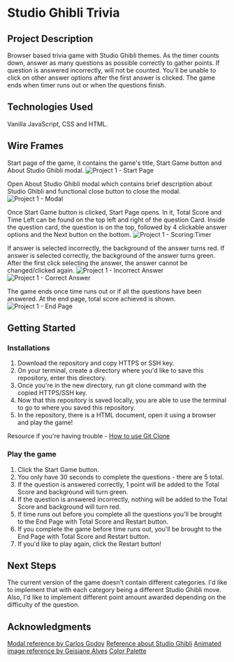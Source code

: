 # Studio Ghibli Trivia

## Project Description
Browser based trivia game with Studio Ghibli themes. As the timer counts down, answer as many questions as possible correctly to gather points. If question is answered incorrectly, will not be counted. You'll be unable to click on other answer options after the first answer is clicked. The game ends when timer runs out or when the questions finish.

## Technologies Used
Vanilla JavaScript, CSS and HTML.

## Wire Frames
Start page of the game, it contains the game's title, Start Game button and About Studio Ghibli modal.
![Project 1 - Start Page](https://user-images.githubusercontent.com/85954693/162788024-a839323c-6065-4207-bbf5-43dacf9d2542.png)

Open About Studio Ghibli modal which contains brief description about Studio Ghibli and functional close button to close the modal.
![Project 1 - Modal](https://user-images.githubusercontent.com/85954693/162788408-15431927-5fd1-47b4-8690-b281a4848a0f.png)

Once Start Game button is clicked, Start Page opens. In it, Total Score and Time Left can be found on the top left and right of the question Card.
Inside the question card, the question is on the top, followed by 4 clickable answer options and the Next button on the bottom.
![Project 1 - Scoring:Timer](https://user-images.githubusercontent.com/85954693/162797538-71970ca9-2c83-4c28-afae-b4ecbddb77c5.png)

If answer is selected incorrectly, the background of the answer turns red.
If answer is selected correctly, the background of the answer turns green.
After the first click selecting the answer, the answer cannot be changed/clicked again.
![Project 1 - Incorrect Answer](https://user-images.githubusercontent.com/85954693/162797921-9cdcda78-be77-4b48-870c-8e86a6dc4f1e.png)
![Project 1 - Correct Answer](https://user-images.githubusercontent.com/85954693/162797928-f4a4bf9e-459e-428d-814a-c0f8e6340d4a.png)

The game ends once time runs out or if all the questions have been answered. At the end page, total score achieved is shown.
![Project 1 - End Page](https://user-images.githubusercontent.com/85954693/162798316-fb2aa79f-262e-4b3a-8274-70fa2bdb60ce.png)

## Getting Started
### Installations
1. Download the repository and copy HTTPS or SSH key.
2. On your terminal, create a directory where you'd like to save this repository, enter this directory.
3. Once you're in the new directory, run git clone command with the copied HTTPS/SSH key.
4. Now that this repository is saved locally, you are able to use the terminal to go to where you saved this repository.
5. In the repository, there is a HTML document, open it using a browser and play the game!

Resource if you're having trouble - 
[How to use Git Clone](https://github.com/git-guides/git-clone)

### Play the game
1. Click the Start Game button.
2. You only have 30 seconds to complete the questions - there are 5 total.
3. If the question is answered correctly, 1 point will be added to the Total Score and background will turn green.
4. If the question is answered incorrectly, nothing will be added to the Total Score and background will turn red.
5. If time runs out before you complete all the questions you'll be brought to the End Page with Total Score and Restart button.
6. If you complete the game before time runs out, you'll be brought to the End Page with Total Score and Restart button.
7. If you'd like to play again, click the Restart button!

## Next Steps
The current version of the game doesn't contain different categories. I'd like to implement that with each category being a different Studio Ghibli move.
Also, I'd like to implement different point amount awarded depending on the difficulty of the question.

## Acknowledgments
[Modal reference by Carlos Godoy](https://git.generalassemb.ly/carlos-godoy720/modals)
[Reference about Studio Ghibli](https://ghiblicollection.com/about)
[Animated image reference by Geisiane Alves](https://github.com/GeisianeAlves/Moving-Castle-animate-landing-page)
[Color Palette](https://colorswall.com/palette/15701/)
